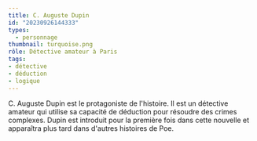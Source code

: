 ```yaml
---
title: C. Auguste Dupin
id: "20230926144333"
types:
  - personnage
thumbnail: turquoise.png
rôle: Détective amateur à Paris
tags:
- détective
- déduction
- logique
---
```


C. Auguste Dupin est le protagoniste de l'histoire. Il est un détective amateur qui utilise sa capacité de déduction pour résoudre des crimes complexes. Dupin est introduit pour la première fois dans cette nouvelle et apparaîtra plus tard dans d'autres histoires de Poe.

